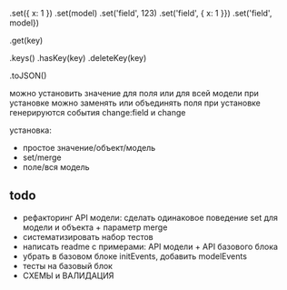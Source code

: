 
.set({ x: 1 })
.set(model)
.set('field', 123)
.set('field', { x: 1 }})
.set('field', model})

.get(key)

.keys()
.hasKey(key)
.deleteKey(key)

.toJSON()


можно установить значение для поля или для всей модели
при установке можно заменять или объединять поля
при установке генерируются события change:field и change


установка:
- простое значение/объект/модель
- set/merge
- поле/вся модель



## todo
- рефакторинг API модели: сделать одинаковое поведение set для модели и объекта + параметр merge
- систематизировать набор тестов
- написать readme с примерами: API модели + API базового блока
- убрать в базовом блоке initEvents, добавить modelEvents
- тесты на базовый блок
- СХЕМЫ и ВАЛИДАЦИЯ 
